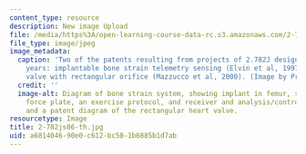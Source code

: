 ```yaml
---
content_type: resource
description: New image Upload
file: /media/https%3A/open-learning-course-data-rc.s3.amazonaws.com/2-782j-design-of-medical-devices-and-implants-spring-2006/a681404690e0c612bc501b6885b1d7ab_2-782js06-th.jpg
file_type: image/jpeg
image_metadata:
  caption: 'Two of the patents resulting from projects of 2.782J design teams in prior
    years: implantable bone strain telemetry sensing (Elvin et al, 1997) and a heart
    valve with rectangular orifice (Mazzucco et al, 2000). (Image by Prof. Myron Spector.)'
  credit: ''
  image-alt: Diagram of bone strain system, showing implant in femur, standing on
    force plate, an exercise protocol, and receiver and analysis/control modules;
    and a patent diagram of the rectangular heart valve.
resourcetype: Image
title: 2-782js06-th.jpg
uid: a6814046-90e0-c612-bc50-1b6885b1d7ab
---
```

